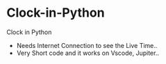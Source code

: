 # Clock-in-Python
Clock in Python

* Needs Internet Connection to see the Live Time..
* Very Short code and it works on Vscode, Jupiter..
